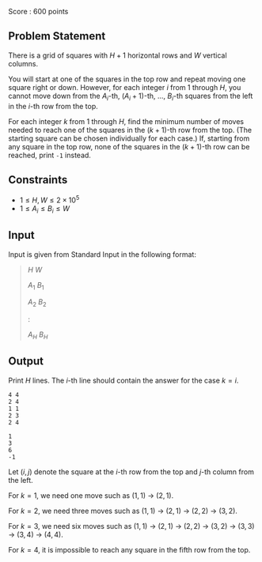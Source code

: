 Score : $600$ points

## Problem Statement

There is a grid of squares with $H+1$ horizontal rows and $W$ vertical columns.

You will start at one of the squares in the top row and repeat moving one square right or down. However, for each integer $i$ from $1$ through $H$, you cannot move down from the $A_i$-th, $(A_i + 1)$-th, $\ldots$, $B_i$-th squares from the left in the $i$-th row from the top.

For each integer $k$ from $1$ through $H$, find the minimum number of moves needed to reach one of the squares in the $(k+1)$-th row from the top. (The starting square can be chosen individually for each case.) If, starting from any square in the top row, none of the squares in the $(k+1)$-th row can be reached, print `-1` instead.

## Constraints

- $1 \leq H,W \leq 2\times 10^5$
- $1 \leq A_i \leq B_i \leq W$

## Input

Input is given from Standard Input in the following format:

> $H$ $W$
> 
> $A_1$ $B_1$
> 
> $A_2$ $B_2$
> 
> $:$
> 
> $A_H$ $B_H$

## Output

Print $H$ lines. The $i$-th line should contain the answer for the case $k=i$.

```input1
4 4
2 4
1 1
2 3
2 4
```

```output1
1
3
6
-1
```

Let $(i,j)$ denote the square at the $i$-th row from the top and $j$-th column from the left.

For $k=1$, we need one move such as $(1,1)$ → $(2,1)$.

For $k=2$, we need three moves such as $(1,1)$ → $(2,1)$ → $(2,2)$ → $(3,2)$.

For $k=3$, we need six moves such as $(1,1)$ → $(2,1)$ → $(2,2)$ → $(3,2)$ → $(3,3)$ → $(3,4)$ → $(4,4)$.

For $k=4$, it is impossible to reach any square in the fifth row from the top.